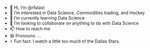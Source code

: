 - 👋 Hi, I’m @rfalast
- 👀 I’m interested in Data Science, Commodities trading, and Hockey
- 🌱 I’m currently learning Data Science
- 💞️ I’m looking to collaborate on anything to do with Data Science
- 📫 How to reach me 
- 😄 Pronouns: ...
- ⚡ Fun fact: I watch a little too much of the Dallas Stars.

<!---
rfalast/rfalast is a ✨ special ✨ repository because its `README.md` (this file) appears on your GitHub profile.
You can click the Preview link to take a look at your changes.
--->
